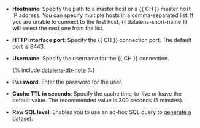 - **Hostname**: Specify the path to a master host or a {{ CH }} master host IP address. You can specify multiple hosts in a comma-separated list. If you are unable to connect to the first host, {{ datalens-short-name }} will select the next one from the list.
- **HTTP interface port**: Specify the {{ CH }} connection port. The default port is 8443.
- **Username**: Specify the username for the {{ CH }} connection.

  {% include [datalens-db-note](datalens-db-note.md) %}

- **Password**: Enter the password for the user.
- **Cache TTL in seconds**: Specify the cache time-to-live or leave the default value. The recommended value is 300 seconds (5 minutes).
- **Raw SQL level**: Enables you to use an ad-hoc SQL query to [generate a dataset](../../datalens/dataset/settings.md#sql-request-in-datatset).
